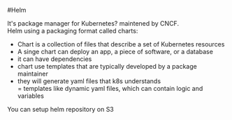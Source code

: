 #Helm   

It's package manager for Kubernetes? maintened by CNCF.     
Helm using a packaging format called charts:    
- Chart is a collection of files that describe a set of Kubernetes resources    
- A singe chart can deploy an app, a piece of software, or a database   
- it can have dependencies  
- chart use templates that are typically developed by a package maintainer  
- they will generate yaml files that k8s understands    
= templates like dynamic yaml files, which can contain logic and variables  
  
You can setup helm repository on S3
